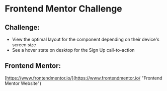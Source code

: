 # Frontend Mentor Challenge 

## Challenge: 

- View the optimal layout for the component depending on their device's screen size
- See a hover state on desktop for the Sign Up call-to-action


## Frontend Mentor: 

[https://www.frontendmentor.io/](https://www.frontendmentor.io/ "Frontend Mentor Website")